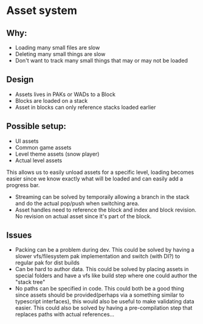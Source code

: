 # Asset system

## Why:
* Loading many small files are slow
* Deleting many small things are slow
* Don't want to track many small things that may or may not be loaded

## Design
* Assets lives in PAKs or WADs to a Block
* Blocks are loaded on a stack
* Asset in blocks can only reference stacks loaded earlier

## Possible setup:
* UI assets
* Common game assets
* Level theme assets (snow player)
* Actual level assets

This allows us to easily unload assets for a specific level, loading becomes easier since we know exactly what will be loaded and can easily add a progress bar.

* Streaming can be solved by temporaily allowing a branch in the stack and do the actual pop/push when switching area.
* Asset handles need to reference the block and index and block revision. No revision on actual asset since it's part of the block.

## Issues
* Packing can be a problem during dev.
  This could be solved by having a slower vfs/filesystem pak implementation and switch (with DI?) to regular pak for dist builds
* Can be hard to author data.
  This could be solved by placing assets in special folders and have a vfs like build step where one could author the "stack tree"
* No paths can be specified in code.
  This could both be a good thing since assets should be provided(perhaps via a something similar to typescript interfaces), this would also be useful to make validating data easier. This could also be solved by having a pre-compilation step that replaces paths with actual references...

